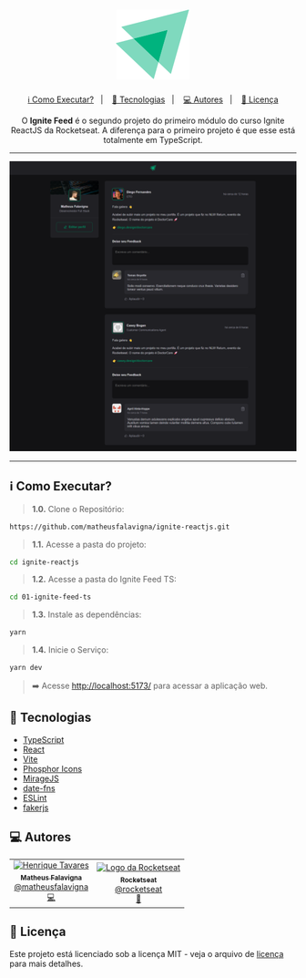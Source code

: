 <h1 align="center">
  <img alt="Ignite Logo" title="Ignite Logo" src="./src/assets/ignite-logo.svg"100px" />
</h1>

<p align="center">
  <a href="#como-executar">ℹ️ Como Executar?</a>&nbsp;&nbsp;&nbsp;|&nbsp;&nbsp;&nbsp;
  <a href="#tecnologias">🚀 Tecnologias</a>&nbsp;&nbsp;&nbsp;|&nbsp;&nbsp;&nbsp;
  <a href="#autores">💻 Autores</a>&nbsp;&nbsp;&nbsp;|&nbsp;&nbsp;&nbsp;
  <a href="#licenca">📝 Licença</a>
</p>

<p align="center">
  O <b>Ignite Feed</b> é o segundo projeto do primeiro módulo do curso Ignite ReactJS da Rocketseat. A diferença para o primeiro projeto é que esse está totalmente em TypeScript.
</p>

---

<div align="center">
  <img alt="Imagem da Home" title="Imagem da Home" src="../@assets/ignite-feed.png" width="800" />
</div>

---

<h2 id="como-executar">ℹ️ Como Executar?</h2>

> **1.0.** Clone o Repositório:

```bash
https://github.com/matheusfalavigna/ignite-reactjs.git
```

> **1.1.** Acesse a pasta do projeto:

```bash
cd ignite-reactjs
```

> **1.2.** Acesse a pasta do Ignite Feed TS:

```bash
cd 01-ignite-feed-ts
```

> **1.3.** Instale as dependências:

```bash
yarn
```

> **1.4.** Inicie o Serviço:

```bash
yarn dev
```

> ➡️ Acesse [http://localhost:5173/](http://localhost:5173/) para acessar a aplicação web.

<h2 id="tecnologias">🚀 Tecnologias</h2>

- [TypeScript](https://www.typescriptlang.org/)
- [React](https://pt-br.reactjs.org/)
- [Vite](https://vitejs.dev/)
- [Phosphor Icons](https://phosphoricons.com/)
- [MirageJS](https://miragejs.com/)
- [date-fns](https://date-fns.org/)
- [ESLint](https://eslint.org/)
- [fakerjs](https://fakerjs.dev/)

<h2 id="autores">💻 Autores</h2>

<table>
  <tr>
    <td align="center">
      <a href="http://github.com/matheusfalavigna/">
        <img src="https://avatars.githubusercontent.com/u/60001410?v=4" width="100px;" alt="Henrique Tavares"/>
        <br />
        <sub>
          <b>Matheus Falavigna</b>
        </sub>
       </a>
       <br />
       <a href="https://www.linkedin.com/in/matheusfalavigna/" title="Linkedin">@matheusfalavigna</a>
       <br />
       <a href="http://github.com/matheusfalavigna/" title="Code">💻</a>
    </td>
    <td align="center">
      <a href="http://github.com/rocketseat/">
        <img src="https://avatars.githubusercontent.com/u/28929274?s=200&v=4" width="100px;" alt="Logo da Rocketseat"/>
        <br />
        <sub>
          <b>Rocketseat</b>
        </sub>
       </a>
       <br />
       <a href="http://github.com/rocketseat/" title="Linkedin">@rocketseat</a>
       <br />
       <a href="https://www.rocketseat.com.br/" title="Education Platform">🚀</a>
    </td>
  </tr>
</table>

<h2 id="licenca">📝 Licença</h2>

Este projeto está licenciado sob a licença MIT - veja o arquivo de [licença](https://github.com/matheusfalavigna/ignite-reactjs/blob/main/LICENSE) para mais detalhes.
